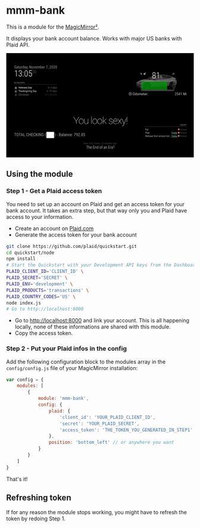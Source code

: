 
# mmm-bank

This is a module for the [MagicMirror²](https://github.com/MichMich/MagicMirror/).

It displays your bank account balance. Works with major US banks with Plaid API.

![Screenshot](https://raw.githubusercontent.com/louisondumont/mmm-bank/master/screenshot_mmm-bank.png)

## Using the module

### Step 1 - Get a Plaid access token
You need to set up an account on Plaid and get an access token for your bank account. It takes an extra step, but that way only you and Plaid have access to your information.

- Create an account on [Plaid.com](https://plaid.com)
- Generate the access token for your bank account
```bash
git clone https://github.com/plaid/quickstart.git
cd quickstart/node
npm install
# Start the Quickstart with your Development API keys from the Dashboard (https://dashboard.plaid.com/team/keys)
PLAID_CLIENT_ID='CLIENT_ID' \
PLAID_SECRET='SECRET' \
PLAID_ENV='development' \
PLAID_PRODUCTS='transactions' \
PLAID_COUNTRY_CODES='US' \
node index.js
# Go to http://localhost:8000
```
- Go to [http://localhost:8000](http://localhost:8000) and link your account. This is all happening locally, none of these informations are shared with this module. 
- Copy the access token.
    
### Step 2 - Put your Plaid infos in the config

Add the following configuration block to the modules array in the `config/config.js` file of your MagicMirror installation:
```js
var config = {
    modules: [
        {
            module: 'mmm-bank',
            config: {
                plaid: {
                    'client_id': 'YOUR_PLAID_CLIENT_ID',
                    'secret': 'YOUR_PLAID_SECRET',
                    'access_token': 'THE_TOKEN_YOU_GENERATED_IN_STEP1'
                },
                position: 'bottom_left' // or anywhere you want
            }
        }
    ]
}
```

That's it!

## Refreshing token
If for any reason the module stops working, you might have to refresh the token by redoing Step 1.
